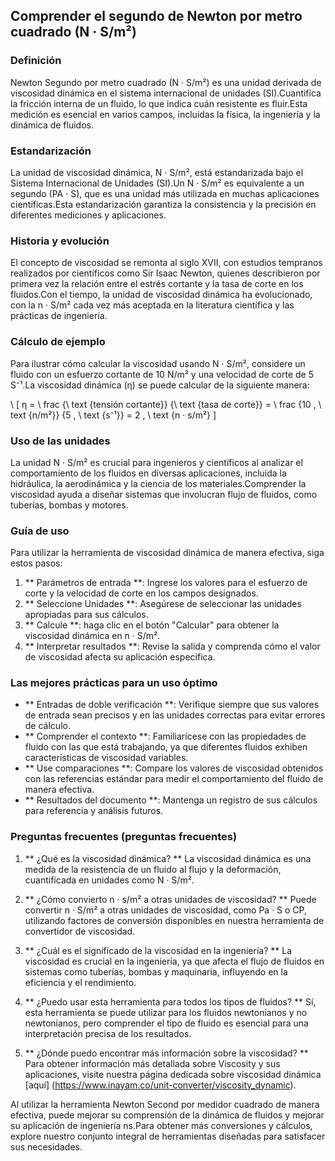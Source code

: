 ## Comprender el segundo de Newton por metro cuadrado (N · S/m²)

### Definición
Newton Segundo por metro cuadrado (N · S/m²) es una unidad derivada de viscosidad dinámica en el sistema internacional de unidades (SI).Cuantifica la fricción interna de un fluido, lo que indica cuán resistente es fluir.Esta medición es esencial en varios campos, incluidas la física, la ingeniería y la dinámica de fluidos.

### Estandarización
La unidad de viscosidad dinámica, N · S/m², está estandarizada bajo el Sistema Internacional de Unidades (SI).Un N · S/m² es equivalente a un segundo (PA · S), que es una unidad más utilizada en muchas aplicaciones científicas.Esta estandarización garantiza la consistencia y la precisión en diferentes mediciones y aplicaciones.

### Historia y evolución
El concepto de viscosidad se remonta al siglo XVII, con estudios tempranos realizados por científicos como Sir Isaac Newton, quienes describieron por primera vez la relación entre el estrés cortante y la tasa de corte en los fluidos.Con el tiempo, la unidad de viscosidad dinámica ha evolucionado, con la n · S/m² cada vez más aceptada en la literatura científica y las prácticas de ingeniería.

### Cálculo de ejemplo
Para ilustrar cómo calcular la viscosidad usando N · S/m², considere un fluido con un esfuerzo cortante de 10 N/m² y una velocidad de corte de 5 S⁻¹.La viscosidad dinámica (η) se puede calcular de la siguiente manera:

\ [
η = \ frac {\ text {tensión cortante}} {\ text {tasa de corte}} = \ frac {10 \, \ text {n/m²}} {5 \, \ text {s⁻¹}} = 2 \, \ text {n · s/m²}
\]

### Uso de las unidades
La unidad N · S/m² es crucial para ingenieros y científicos al analizar el comportamiento de los fluidos en diversas aplicaciones, incluida la hidráulica, la aerodinámica y la ciencia de los materiales.Comprender la viscosidad ayuda a diseñar sistemas que involucran flujo de fluidos, como tuberías, bombas y motores.

### Guía de uso
Para utilizar la herramienta de viscosidad dinámica de manera efectiva, siga estos pasos:

1. ** Parámetros de entrada **: Ingrese los valores para el esfuerzo de corte y la velocidad de corte en los campos designados.
2. ** Seleccione Unidades **: Asegúrese de seleccionar las unidades apropiadas para sus cálculos.
3. ** Calcule **: haga clic en el botón "Calcular" para obtener la viscosidad dinámica en n · S/m².
4. ** Interpretar resultados **: Revise la salida y comprenda cómo el valor de viscosidad afecta su aplicación específica.

### Las mejores prácticas para un uso óptimo
- ** Entradas de doble verificación **: Verifique siempre que sus valores de entrada sean precisos y en las unidades correctas para evitar errores de cálculo.
- ** Comprender el contexto **: Familiarícese con las propiedades de fluido con las que está trabajando, ya que diferentes fluidos exhiben características de viscosidad variables.
- ** Use comparaciones **: Compare los valores de viscosidad obtenidos con las referencias estándar para medir el comportamiento del fluido de manera efectiva.
- ** Resultados del documento **: Mantenga un registro de sus cálculos para referencia y análisis futuros.

### Preguntas frecuentes (preguntas frecuentes)

1. ** ¿Qué es la viscosidad dinámica? **
La viscosidad dinámica es una medida de la resistencia de un fluido al flujo y la deformación, cuantificada en unidades como N · S/m².

2. ** ¿Cómo convierto n · s/m² a otras unidades de viscosidad? **
Puede convertir n · S/m² a otras unidades de viscosidad, como Pa · S o CP, utilizando factores de conversión disponibles en nuestra herramienta de convertidor de viscosidad.

3. ** ¿Cuál es el significado de la viscosidad en la ingeniería? **
La viscosidad es crucial en la ingeniería, ya que afecta el flujo de fluidos en sistemas como tuberías, bombas y maquinaria, influyendo en la eficiencia y el rendimiento.

4. ** ¿Puedo usar esta herramienta para todos los tipos de fluidos? **
Sí, esta herramienta se puede utilizar para los fluidos newtonianos y no newtonianos, pero comprender el tipo de fluido es esencial para una interpretación precisa de los resultados.

5. ** ¿Dónde puedo encontrar más información sobre la viscosidad? **
Para obtener información más detallada sobre Viscosity y sus aplicaciones, visite nuestra página dedicada sobre viscosidad dinámica [aquí] (https://www.inayam.co/unit-converter/viscosity_dynamic).

Al utilizar la herramienta Newton Second por medidor cuadrado de manera efectiva, puede mejorar su comprensión de la dinámica de fluidos y mejorar su aplicación de ingeniería ns.Para obtener más conversiones y cálculos, explore nuestro conjunto integral de herramientas diseñadas para satisfacer sus necesidades.